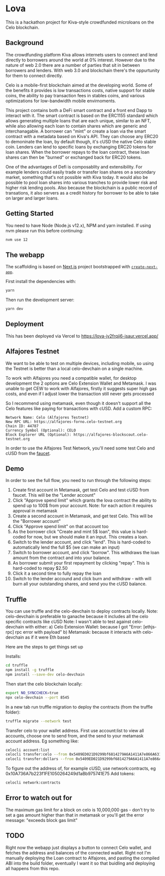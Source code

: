 # Lova

This is a hackathon project for Kiva-style crowdfunded microloans on the Celo blockchain.

## Background

The crowdfunding platform Kiva allows internets users to connect and lend directly to borrowers around the world at 0% interest. However due to the nature of web 2.0 there are a number of parties that sit in between borrowers and lenders. With web 3.0 and blockchain there's the oppurtunity for them to connect directly.

Celo is a mobile-first blockchain aimed at the developing world. Some of the benefits it provides is low transactions costs, native support for stable coins, the ability to pay transaction fees in stables coins, and various optimizations for low-bandwidth mobile envirnoments.

This project contains both a DeFi smart contract and a front end Dapp to interact with it. The smart contract is based on the ERC1155 standard which allows generating multiple loans that are each unique, similar to an NFT, while also allowing each loan to contain shares which are generic and interchanagable. A borrower can "mint" or create a loan via the smart contract with a metadata based on Kiva's API. They can choose any ERC20 to demoninate the loan, by default though, it's cUSD the native Celo stable coin. Lenders can lend to specific loans by exchanging ERC20 tokens for loan shares. When the borrower repays to the loan contract, these loan shares can then be "burned" or exchanged back for ERC20 tokens.

One of the advantages of Defi is composablity and extensibility. For example lenders could easily trade or transfer loan shares on a secondary market, something that's not possible with Kiva today. It would also be possible to pool loan shares into various tranches to provide lower risk and higher risk lending pools. Also because the blockchain is a public record of transations, it also servers as a credit history for borrower to be able to take on larger and larger loans.

## Getting Started

You need to have Node (Node.js v12.x), NPM and yarn installed. If using nvm please run this before continuing:
```bash
nvm use 12
```

## The webapp

The scaffolding is based on [Next.js](https://nextjs.org/) project bootstrapped with [`create-next-app`](https://github.com/vercel/next.js/tree/canary/packages/create-next-app).

First install the dependencies with:
```bash
yarn
```

Then run the development server:

```bash
yarn dev
```

## Deployment

This has been deployed via Vercel to https://lova-jv2frqji6-jsaur.vercel.app/

## Alfajores Testnet

We want to be able to test on multiple devices, including mobile, so using the Testnet is better than a local celo-devchain on a single machine.

To work with Alfajores you need a compatible wallet, for desktop development the 2 options are Celo Extension Wallet and Metamask.
I was unable to get CEW to work with Alfajores, firstly it suggests super high gas costs, and even if I adjust lower the transaction still never gets processed

So I recommend using metamask, even though it doesn't support all the Celo features like paying for transactions with cUSD.
Add a custom RPC:
```
Network Name: Celo (Alfajores Testnet)
New RPC URL: https://alfajores-forno.celo-testnet.org
Chain ID: 44787
Currency Symbol (Optional): CELO
Block Explorer URL (Optional): https://alfajores-blockscout.celo-testnet.org
```

In order to use the Alfajores Test Network, you'll need some test Celo and cUSD from the [faucet](https://celo.org/developers/faucet).

## Demo

In order to see the full flow, you need to run through the following steps:
1. Create first account in Metamask, get test Celo and test cUSD from faucet. This will be the "Lender account"
2. Click "Approve spend limit" which grants the lova contract the ability to spend up to 100$ from your account. Note: for each action it requires approval in metamask
3. Create a second account in Metamask, and get test Celo. This will be the "Borrower account"
4. Click "Approve spend limit" on that account too
5. As the borrower click "Create and mint 5$ loan", this value is hard-coded for now, but we should make it an input. This creates a loan.
6. Switch to the lender account, and click "lend". This is hard-coded to automatically lend the full $5 (we can make an input)
7. Switch to borrower account, and click "borrow". This withdraws the loan amount from the contract and into your balance.
8. As borrower submit your first repayment by clicking "repay". This is hard-coded to repay $2.50
9. Click it a second time to fully repay the loan
10. Switch to the lender accound and click burn and withdraw - with will burn all your outstanding shares, and send you the cUSD balance.


## Truffle

You can use truffle and the celo-devchain to deploy contracts locally.
Note: celo-devchain is preferable to ganache because it includes all the celo specific contracts like cUSD
Note: I wasn't able to test against celo-devchain with either: 
a) Celo Extension Wallet: because I got "Error: [ethjs-rpc] rpc error with payload"
b) Metamask: because it interacts with celo-devchain as if it were Eth based

Here are the steps to get things set up

Installs:
```bash
cd truffle
npm install -g truffle
npm install --save-dev celo-devchain
```

Then start the celo blockchain locally:
```bash
export NO_SYNCCHECK=true
npx celo-devchain --port 8545
```

In a new tab run truffle migration to deploy the contracts (from the truffle folder):
```bash
truffle migrate --network test
```

Transfer celo to your wallet address. First use account:list to view all accounts, choose one to send from, and the send to your metamask account address.
Eg something like:
```bash
celocli account:list
celocli transfer:celo --from 0x5409ED021D9299bf6814279A6A1411A7e866A631 --to 0x817aBe07b808174Fc19AcE032d94a7213D8A76d8 --value 1000000000000000000000
celocli transfer:dollars --from 0x5409ED021D9299bf6814279A6A1411A7e866A631 --to 0x817aBe07b808174Fc19AcE032d94a7213D8A76d8 --value 1000000000000000000000
```

To figure out the address of, for example cUSD, use network:contracts, eg 0x10A736A7b223f1FE1050264249d1aBb975741E75
Add tokens:
```bash
celocli network:contracts
```

## Error to watch out for

The maximum gas limit for a block on celo is 10,000,000 gas - don't try to set a gas amount higher than that in metamask or you'll get the error message:
"exceeds block gas limit"

## TODO

Right now the webapp just displays a button to connect Celo wallet, and fetches the address and balances of the connected wallet.
Right not I'm manually deploying the Loan contract to Alfajores, and pasting the compiled ABI into the build folder,
eventually I want it so that buidling and deploying all happens from this repo.